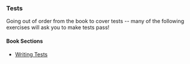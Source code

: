 ### Tests

Going out of order from the book to cover tests -- many of the following exercises will ask you to make tests pass!

#### Book Sections

- [Writing Tests](https://doc.rust-lang.org/stable/book/ch11-01-writing-tests.html)
